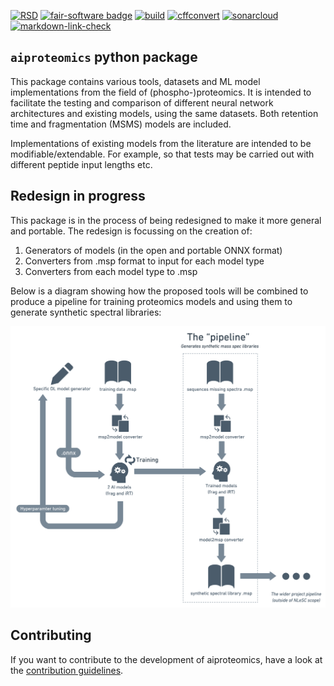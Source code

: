 [![RSD](https://img.shields.io/badge/rsd-aiproteomics-00a3e3.svg)](https://www.research-software.nl/software/aiproteomics)
[![fair-software badge](https://img.shields.io/badge/fair--software.eu-%E2%97%8F%20%20%E2%97%8F%20%20%E2%97%8F%20%20%E2%97%8F%20%20%E2%97%8B-yellow)](https://fair-software.eu) [![build](https://github.com/aiproteomics/aiproteomics/actions/workflows/build.yml/badge.svg)](https://github.com/aiproteomics/aiproteomics/actions/workflows/build.yml) [![cffconvert](https://github.com/aiproteomics/aiproteomics/actions/workflows/cffconvert.yml/badge.svg)](https://github.com/aiproteomics/aiproteomics/actions/workflows/cffconvert.yml) [![sonarcloud](https://github.com/aiproteomics/aiproteomics/actions/workflows/sonarcloud.yml/badge.svg)](https://github.com/aiproteomics/aiproteomics/actions/workflows/sonarcloud.yml) [![markdown-link-check](https://github.com/aiproteomics/aiproteomics/actions/workflows/markdown-link-check.yml/badge.svg)](https://github.com/aiproteomics/aiproteomics/actions/workflows/markdown-link-check.yml)


## `aiproteomics` python package
This package contains various tools, datasets and ML model implementations from the field of (phospho-)proteomics. It is intended to facilitate the testing and comparison of different neural network architectures and existing models, using the same datasets. Both retention time and fragmentation (MSMS) models are included.

Implementations of existing models from the literature are intended to be modifiable/extendable. For example, so that tests may be carried out with different peptide input lengths etc.

## Redesign in progress
This package is in the process of being redesigned to make it more general and portable. The redesign is focussing on the creation of:
1. Generators of models (in the open and portable ONNX format)
2. Converters from .msp format to input for each model type
3. Converters from each model type to .msp

Below is a diagram showing how the proposed tools will be combined to produce a pipeline for training proteomics models and using them to generate synthetic spectral libraries:

![Proposed aiproteomics pipeline](proposed_aiproteomics_pipeline.png)

## Contributing

If you want to contribute to the development of aiproteomics,
have a look at the [contribution guidelines](CONTRIBUTING.md).
